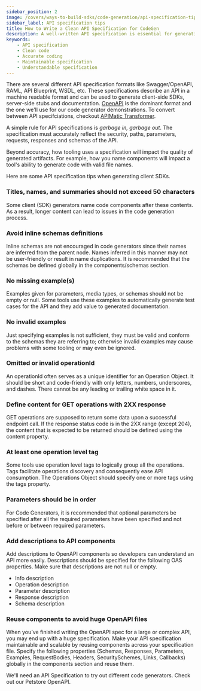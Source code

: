 ```yaml
---
sidebar_position: 2
image: /covers/ways-to-build-sdks/code-generation/api-specification-tips.png
sidebar_label: API specification tips
title: How to Write a Clean API Specification for CodeGen
description: A well-written API specification is essential for generating accurate and reliable SDK code. Here are some tips to help you write a clean, understandable, and maintainable specification.
keywords:
    - API specification
    - Clean code
    - Accurate coding
    - Maintainable specification
    - Understandable specification
---
```



There are several different API specification formats like Swagger/OpenAPI, RAML, API Blueprint, WSDL, etc. These specifications describe an API in a machine readable format and can be used to generate client-side SDKs, server-side stubs and documentation. [OpenAPI](https://swagger.io/specification/) is the dominant format and the one we'll use for our code generator demonstrations. To convert between API specifciations, checkout [APIMatic Transformer](https://www.apimatic.io/transformer/?utm_source=sdksio&utm_medium=referral).


A simple rule for API specifications is *garbage in, garbage out*. The specification must accurately reflect the security, paths, parameters, requests, responses and schemas of the API. 

Beyond accuracy, how tooling uses a specification will impact the quality of generated artifacts. For example, how you name components will impact a tool's ability to generate code with valid file names.

Here are some API specification tips when generating client SDKs.

### Titles, names, and summaries should not exceed 50 characters
Some client (SDK) generators name code components after these contents. As a result, longer content can lead to issues in the code generation process.

### Avoid inline schemas definitions
Inline schemas are not encouraged in code generators since their names are inferred from the parent node. Names inferred in this manner may not be user-friendly or result in name duplications. It is recommended that the schemas be defined globally in the components/schemas section.

### No missing example(s)
Examples given for parameters, media types, or schemas should not be empty or  null. Some tools use these examples to automatically generate test cases for the API and they add value to generated documentation.

### No invalid examples
 Just specifying examples is not sufficient, they must be valid and conform to the schemas they are referring to; otherwise invalid examples may cause problems with some tooling or may even be ignored. 

### Omitted or invalid operationId
 An operationId often serves as a unique identifier for an Operation Object. It should be short and code-friendly with only letters, numbers, underscores, and dashes. There cannot be any leading or trailing white space in it.

### Define content for GET operations with 2XX response
 GET operations are supposed to return some data upon a successful endpoint call. If the response status code is in the 2XX range (except 204), the content that is expected to be returned should be defined using the content property.

### At least one operation level tag
 Some tools use operation level tags to logically group all the operations. Tags facilitate operations discovery and consequently ease API consumption. The Operations Object should specify one or more tags using the tags property.

### Parameters should be in order
 For Code Generators, it is recommended that optional parameters be specified after all the required parameters have been specified and not before or between required parameters.

### Add descriptions to API components
 Add descriptions to OpenAPI components so developers can understand an  API more easily. Descriptions should be specified for the following OAS properties. Make sure that descriptions are not null or empty.
 * Info description
 * Operation description
 * Parameter description
 * Response description
 * Schema description

###  Reuse components to avoid huge OpenAPI files
 When you’ve finished writing the OpenAPI spec for a large or complex API, you may end up with a huge specification. Make your API specification maintainable and scalable by reusing components across your specification file. Specify the following properties (Schemas, Responses, Parameters, Examples, RequestBodies, Headers, SecuritySchemes, Links, Callbacks)  globally in the components section and reuse them. 

We'll need an API Specification to try out different code generators. Check out our Petstore OpenAPI.
